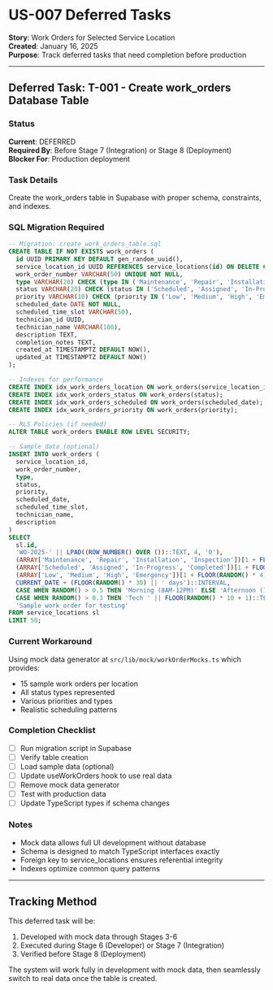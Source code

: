 # US-007 Deferred Tasks

**Story**: Work Orders for Selected Service Location  
**Created**: January 16, 2025  
**Purpose**: Track deferred tasks that need completion before production

---

## Deferred Task: T-001 - Create work_orders Database Table

### Status

**Current**: DEFERRED  
**Required By**: Before Stage 7 (Integration) or Stage 8 (Deployment)  
**Blocker For**: Production deployment

### Task Details

Create the work_orders table in Supabase with proper schema, constraints, and indexes.

### SQL Migration Required

```sql
-- Migration: create_work_orders_table.sql
CREATE TABLE IF NOT EXISTS work_orders (
  id UUID PRIMARY KEY DEFAULT gen_random_uuid(),
  service_location_id UUID REFERENCES service_locations(id) ON DELETE CASCADE,
  work_order_number VARCHAR(50) UNIQUE NOT NULL,
  type VARCHAR(20) CHECK (type IN ('Maintenance', 'Repair', 'Installation', 'Inspection')),
  status VARCHAR(20) CHECK (status IN ('Scheduled', 'Assigned', 'In-Progress', 'Completed', 'Invoiced')),
  priority VARCHAR(10) CHECK (priority IN ('Low', 'Medium', 'High', 'Emergency')),
  scheduled_date DATE NOT NULL,
  scheduled_time_slot VARCHAR(50),
  technician_id UUID,
  technician_name VARCHAR(100),
  description TEXT,
  completion_notes TEXT,
  created_at TIMESTAMPTZ DEFAULT NOW(),
  updated_at TIMESTAMPTZ DEFAULT NOW()
);

-- Indexes for performance
CREATE INDEX idx_work_orders_location ON work_orders(service_location_id);
CREATE INDEX idx_work_orders_status ON work_orders(status);
CREATE INDEX idx_work_orders_scheduled ON work_orders(scheduled_date);
CREATE INDEX idx_work_orders_priority ON work_orders(priority);

-- RLS Policies (if needed)
ALTER TABLE work_orders ENABLE ROW LEVEL SECURITY;

-- Sample data (optional)
INSERT INTO work_orders (
  service_location_id,
  work_order_number,
  type,
  status,
  priority,
  scheduled_date,
  scheduled_time_slot,
  technician_name,
  description
)
SELECT
  sl.id,
  'WO-2025-' || LPAD((ROW_NUMBER() OVER ())::TEXT, 4, '0'),
  (ARRAY['Maintenance', 'Repair', 'Installation', 'Inspection'])[1 + FLOOR(RANDOM() * 4)],
  (ARRAY['Scheduled', 'Assigned', 'In-Progress', 'Completed'])[1 + FLOOR(RANDOM() * 4)],
  (ARRAY['Low', 'Medium', 'High', 'Emergency'])[1 + FLOOR(RANDOM() * 4)],
  CURRENT_DATE + (FLOOR(RANDOM() * 30) || ' days')::INTERVAL,
  CASE WHEN RANDOM() > 0.5 THEN 'Morning (8AM-12PM)' ELSE 'Afternoon (12PM-5PM)' END,
  CASE WHEN RANDOM() > 0.3 THEN 'Tech ' || FLOOR(RANDOM() * 10 + 1)::TEXT ELSE NULL END,
  'Sample work order for testing'
FROM service_locations sl
LIMIT 50;
```

### Current Workaround

Using mock data generator at `src/lib/mock/workOrderMocks.ts` which provides:

- 15 sample work orders per location
- All status types represented
- Various priorities and types
- Realistic scheduling patterns

### Completion Checklist

- [ ] Run migration script in Supabase
- [ ] Verify table creation
- [ ] Load sample data (optional)
- [ ] Update useWorkOrders hook to use real data
- [ ] Remove mock data generator
- [ ] Test with production data
- [ ] Update TypeScript types if schema changes

### Notes

- Mock data allows full UI development without database
- Schema is designed to match TypeScript interfaces exactly
- Foreign key to service_locations ensures referential integrity
- Indexes optimize common query patterns

---

## Tracking Method

This deferred task will be:

1. Developed with mock data through Stages 3-6
2. Executed during Stage 6 (Developer) or Stage 7 (Integration)
3. Verified before Stage 8 (Deployment)

The system will work fully in development with mock data, then seamlessly switch to real data once the table is created.
